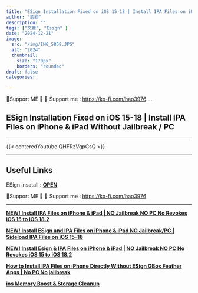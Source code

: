 ```yaml
---
title: "ESign Installation Fixed on iOS 15-18 | Install IPA Files on iPhone & iPad Without Jailbreak / PC"
author: "鈞鈞"
description: ""
tags: ["文章", "Esign" ]
date: "2024-12-21"
image:
  src: "/img/IMG_5858.JPG"
  alt: "2024"
  thumbnail:
    size: "170px"
    borders: "rounded"
draft: false
categories:

---
```


🤝Support ME 🤝
💸 Support me : https://ko-fi.com/hao3976....
<!--more-->

## **ESign Installation Fixed on iOS 15-18 | Install IPA Files on iPhone & iPad Without Jailbreak / PC**

---
{{< centeredYoutube QHFRzVgpCsQ >}}


---

## **Useful Links**

ESign insatall : **[OPEN](https://nhutgg.com/check2/app2?UDID=1108_Sunshine_Insurance_Group_Co.%2C_Ltd&id=701998)**

🤝Support ME 🤝
💸 Support me : https://ko-fi.com/hao3976

---

**[NEW! Install IPA Files on iPhone & iPad | NO Jailbreak NO PC No Revokes iOS 15 to iOS 18.2](https://jiun8631.vercel.app/post/ipasign/)**

**[NEW! Install ESign and IPA Files on iPhone & iPad NO Jailbreak/PC | Sideload IPA Files on iOS 15–18](https://jiun8631.vercel.app/post/esign/)**

**[NEW! Install Esign & IPA Files on iPhone & iPad | NO Jailbreak NO PC No Revokes iOS 15 to iOS 18.2]( https://jiun8631.vercel.app/post/esign_1217/)**

**[How to Install IPA Files on iPhone Directly Without ESign GBox Feather Apps | No PC No jailbreak](https://jiun8631.vercel.app/post/shine_vidoe/)**

**[ios Memory Boost & Storage Cleanup](https://jiun8631.vercel.app/post/phone_clean/)**
